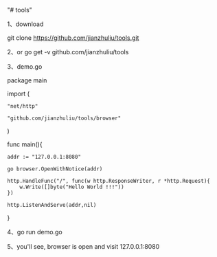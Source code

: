 "# tools" 

1、download

git clone https://github.com/jianzhuliu/tools.git

2、or go get -v github.com/jianzhuliu/tools

3、demo.go

package main 

import (

	"net/http"
	
	"github.com/jianzhuliu/tools/browser"
	
)

func main(){

	addr := "127.0.0.1:8080"
	
	go browser.OpenWithNotice(addr)
	
	http.HandleFunc("/", func(w http.ResponseWriter, r *http.Request){
		w.Write([]byte("Hello World !!!"))
	})
	
	http.ListenAndServe(addr,nil)
}

4、go run demo.go

5、you'll see, browser is open and visit 127.0.0.1:8080
